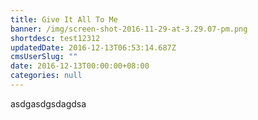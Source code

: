 ```yaml
---
title: Give It All To Me
banner: /img/screen-shot-2016-11-29-at-3.29.07-pm.png
shortdesc: test12312
updatedDate: 2016-12-13T06:53:14.687Z
cmsUserSlug: ""
date: 2016-12-13T00:00:00+08:00
categories: null
---
```


asdgasdgsdagdsa